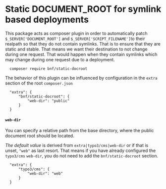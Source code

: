 Static DOCUMENT\_ROOT for symlink based deployments
===================================================

This package acts as composer plugin in order to automatically patch
`$_SERVER['DOCUMENT_ROOT']` and `$_SERVER['SCRIPT_FILENAME']`to their realpath
so that they do not contain symlinks.
That is to ensure that they are static and stable. That means we want their
destination to not change during one request. That would happen when they
contain symlinks which may change during one request due to a deployment.

```
  composer require bnf/static-docroot
```

The behavior of this plugin can be influenced by configuration in the `extra`
section of the root `composer.json`

```
  "extra": {
      "bnf/static-docroot": {
          "web-dir": "public"
      }
  }
```

#### `web-dir`
You can specify a relative path from the base directory, where the public
document root should be located.

*The default value* is derived from `extra|typo3/cms|web-dir` or if that is
unset, `"web"` as last resort.
That means if you have already configured the `typo3/cms` `web-dir`,
you do not need to add the `bnf/static-docroot` section.
```
  "extra": {
      "typo3/cms": {
          "web-dir": "web"
      }
  }
```
